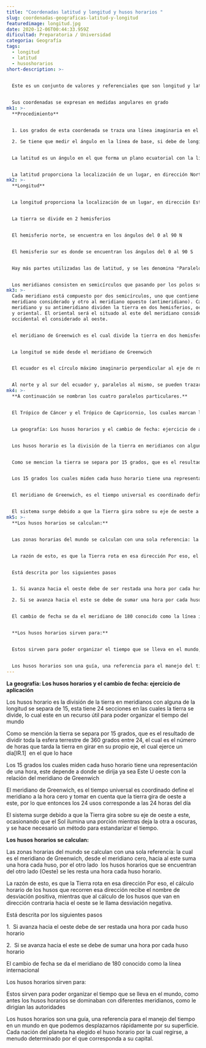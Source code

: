 ```yaml
---
title: "Coordenadas latitud y longitud y husos horarios "
slug: coordenadas-geograficas-latitud-y-longitud
featuredimage: longitud.jpg
date: 2020-12-06T00:44:33.959Z
dificultad: Preparatoria / Universidad
categoria: Geografía
tags:
  - longitud
  - latitud
  - husoshorarios
short-description: >-
  

  Este es un conjunto de valores y referenciales que son longitud y latitud que es lo que nos permite ubicar algún punto exactamente la posición de algún punto del mundo  


  Sus coordenadas se expresan en medidas angulares en grado
mk1: >-
  **Procedimiento** 


  1. Los grados de esta coordenada se traza una línea imaginaria en el centro de la tierra hasta el punto en cuestión 

  2. Se tiene que medir el ángulo en la línea de base, si debe de longitud es la que se inicia en el ecuador de la tierra y si es longitud la línea base es el meridiano de Greenwich


  La latitud es un ángulo en el que forma un plano ecuatorial con la línea que se inicia el centro de la tierra 


  La latitud proporciona la localización de un lugar, en dirección Norte o Sur desde el ecuador y se expresa en medidas angulares que varían desde el 0 del Ecuador hasta los 90N  del polo Norte o los  del polo Sur. Como podemos ver en la imagen, si trazamos una recta que vaya desde el punto P hasta el centro de la esfera O, el ángulo que forma esa recta con el plano ecuatorial expresa la latitud de dicho punto.
mk2: >-
  **Longitud** 


  La longitud proporciona la localización de un lugar, en dirección Este u Oeste desde el meridiano de referencia 0, o meridiano de Greenwich, expresándose en medidas angulares comprendidas desde los 0 hasta 180 E  y 180º  


  La tierra se divide en 2 hemisferios 


  El hemisferio norte, se encuentra en los ángulos del 0 al 90 N 


  El hemisferio sur es donde se encuentran los ángulos del 0 al 90 S 


  Hay más partes utilizadas las de latitud, y se les denomina "Paralelos”


  Los meridianos consisten en semicírculos que pasando por los polos son perpendiculares al ecuador.
mk3: >-
  Cada meridiano está compuesto por dos semicírculos, uno que contiene al
  meridiano considerado y otro al meridiano opuesto (antimeridiano). Cada
  meridiano y su antimeridiano dividen la tierra en dos hemisferios, occidental
  y oriental. El oriental será el situado al este del meridiano considerado y el
  occidental el considerado al oeste.


  el meridiano de Greenwich es el cual divide la tierra en dos hemisferios: Este u oriental situado al este de dicho meridiano y hemisferio Oeste u occidental al oeste del mismo.


  La longitud se mide desde el meridiano de Greenwich 


  El ecuador es el círculo máximo imaginario perpendicular al eje de rotación de la Tierra y, por tanto, único. Este círculo, equidistante de los polos, divide la Tierra en dos hemisferios: hemisferio Norte, semiesfera que abarca desde el ecuador hasta el polo Norte, y hemisferio Sur, la otra semiesfera que comprende desde el ecuador hasta el polo Sur.


  Al norte y al sur del ecuador y, paralelos al mismo, se pueden trazar una sucesión de círculos menores imaginarios que se hacen más pequeños a medida que se acercan a los polos. Estos círculos menores (incluido el ecuador) reciben el nombre de paralelos.
mk4: >-
  **A continuación se nombran los cuatro paralelos particulares.**


  El Trópico de Cáncer y el Trópico de Capricornio, los cuales marcan los puntos más al norte y al sur del ecuador donde los rayos del sol caen verticalmente, es decir, son las latitudes máximas que alcanza el sol en su movimiento anual aparente. En el solsticio de junio el sol parece hallarse directamente sobre el Trópico de Cáncer mientras que en el solsticio de diciembre el sol parece estar directamente sobre el Trópico de Capricornio.


  La geografía: Los husos horarios y el cambio de fecha: ejercicio de aplicación 


  Los husos horario es la división de la tierra en meridianos con alguna de la longitud se separa de 15, esta tiene 24 secciones en las cuales la tierra se divide, lo cual este en un recurso útil para poder organizar el tiempo del mundo 


  Como se mencion la tierra se separa por 15 grados, que es el resultado de dividir toda la esfera terrestre de 360 grados entre 24, el cual es el número de horas que tarda la tierra en girar en su propio eje, el cual ejerce un día en el que lo hace 


  Los 15 grados los cuales miden cada huso horario tiene una representación de una hora, este depende a donde se dirija ya sea Este U oeste con la relación del meridiano de Greenwich 


  El meridiano de Greenwich, es el tiempo universal es coordinado define el meridiano a la hora cero y tomar en cuenta que la tierra gira de oeste a este, por lo que entonces los 24 usos corresponde a las 24 horas del día


  El sistema surge debido a que la Tierra gira sobre su eje de oeste a este, ocasionando que el Sol ilumina una porción mientras deja la otra a oscuras, y se hace necesario un método para estandarizar el tiempo.
mk5: >-
  **Los husos horarios se calculan:**


  Las zonas horarias del mundo se calculan con una sola referencia: la cual es el meridiano de Greenwich, desde el meridiano cero, hacia al este suma una hora cada huso, por el otro lado  los husos horarios que se encuentran del otro lado (Oeste) se les resta una hora cada huso horario.


  La razón de esto, es que la Tierra rota en esa dirección Por eso, el cálculo horario de los husos que recorren esa dirección recibe el nombre de desviación positiva, mientras que al cálculo de los husos que van en dirección contraria hacia el oeste se le llama desviación negativa.


  Está descrita por los siguientes pasos 


  1. Si avanza hacia el oeste debe de ser restada una hora por cada huso horario 

  2. Si se avanza hacia el este se debe de sumar una hora por cada huso horario 


  El cambio de fecha se da el meridiano de 180 conocido como la línea internacional 


  **Los husos horarios sirven para:**


  Estos sirven para poder organizar el tiempo que se lleva en el mundo, como antes los husos horarios se dominaban con diferentes meridianos, como le dirigían las autoridades 


  Los husos horarios son una guía, una referencia para el manejo del tiempo en un mundo en que podemos desplazarnos rápidamente por su superficie. Cada nación del planeta ha elegido el huso horario por la cual regirse, a menudo determinado por el que corresponda a su capital.
---
```



**La geografía: Los husos horarios y el cambio de fecha: ejercicio de aplicación**

Los husos horario es la división de la tierra en meridianos con alguna de la longitud se separa de 15, esta tiene 24 secciones en las cuales la tierra se divide, lo cual este en un recurso útil para poder organizar el tiempo del mundo

Como se mención la tierra se separa por 15 grados, que es el resultado de dividir toda la esfera terrestre de 360 grados entre 24, el cual es el número de horas que tarda la tierra en girar en su propio eje, el cual ejerce un día\[IR.1]  en el que lo hace

Los 15 grados los cuales miden cada huso horario tiene una representación de una hora, este depende a donde se dirija ya sea Este U oeste con la relación del meridiano de Greenwich

El meridiano de Greenwich, es el tiempo universal es coordinado define el meridiano a la hora cero y tomar en cuenta que la tierra gira de oeste a este, por lo que entonces los 24 usos corresponde a las 24 horas del día

El sistema surge debido a que la Tierra gira sobre su eje de oeste a este, ocasionando que el Sol ilumina una porción mientras deja la otra a oscuras, y se hace necesario un método para estandarizar el tiempo.

**Los husos horarios se calculan:**

Las zonas horarias del mundo se calculan con una sola referencia: la cual es el meridiano de Greenwich, desde el meridiano cero, hacia al este suma una hora cada huso, por el otro lado  los husos horarios que se encuentran del otro lado (Oeste) se les resta una hora cada huso horario.

La razón de esto, es que la Tierra rota en esa dirección Por eso, el cálculo horario de los husos que recorren esa dirección recibe el nombre de desviación positiva, mientras que al cálculo de los husos que van en dirección contraria hacia el oeste se le llama desviación negativa.

Está descrita por los siguientes pasos

1.  Si avanza hacia el oeste debe de ser restada una hora por cada huso horario

2.  Si se avanza hacia el este se debe de sumar una hora por cada huso horario

El cambio de fecha se da el meridiano de 180 conocido como la línea internacional

Los husos horarios sirven para:

Estos sirven para poder organizar el tiempo que se lleva en el mundo, como antes los husos horarios se dominaban con diferentes meridianos, como le dirigían las autoridades

Los husos horarios son una guía, una referencia para el manejo del tiempo en un mundo en que podemos desplazarnos rápidamente por su superficie. Cada nación del planeta ha elegido el huso horario por la cual regirse, a menudo determinado por el que corresponda a su capital.